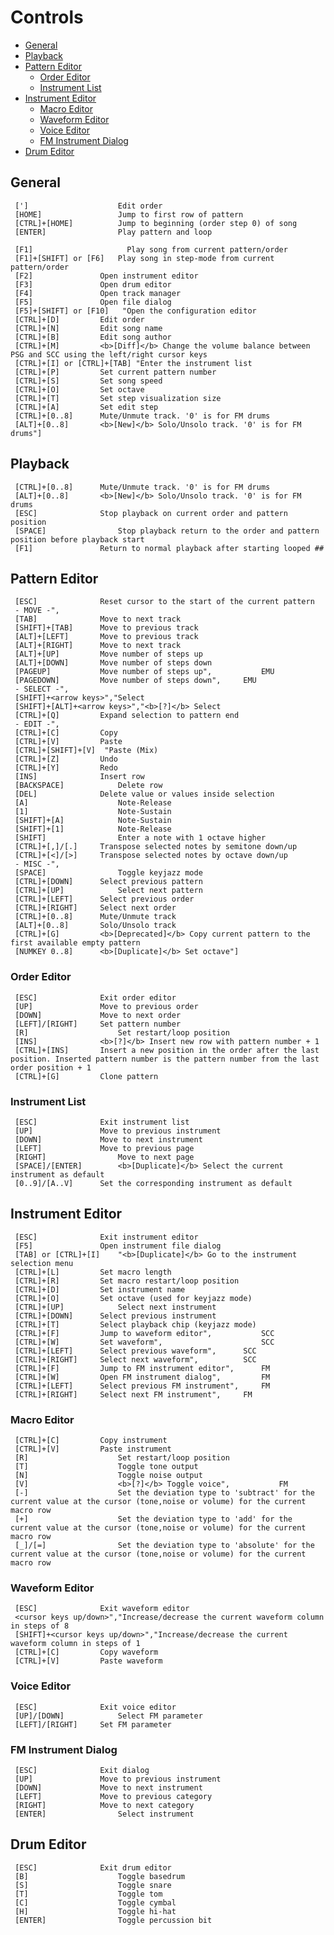 # Controls

<!-- vscode-markdown-toc -->
* [General](#general)
* [Playback](#playback)
* [Pattern Editor](#pattern-editor)
   * [Order Editor](#order-editor)
   * [Instrument List](#instrument-list)
* [Instrument Editor](#instrument-editor)
   * [Macro Editor](#macro-editor)
   * [Waveform Editor](#waveform-editor)
   * [Voice Editor](#voice-editor)
   * [FM Instrument Dialog](#fm-instrument-dialog)
* [Drum Editor](#drum-editor)

<!-- vscode-markdown-toc-config
	numbering=false
	autoSave=true
	/vscode-markdown-toc-config -->
<!-- /vscode-markdown-toc -->



## <a name='general'></a>General

```
 [']                    Edit order
 [HOME]                 Jump to first row of pattern
 [CTRL]+[HOME]          Jump to beginning (order step 0) of song
 [ENTER]                Play pattern and loop
		
 [F1]	                  Play song from current pattern/order
 [F1]+[SHIFT] or [F6]   Play song in step-mode from current pattern/order
 [F2]				Open instrument editor
 [F3]				Open drum editor
 [F4]				Open track manager
 [F5]				Open file dialog
 [F5]+[SHIFT] or [F10]	 "Open the configuration editor
 [CTRL]+[D]			Edit order
 [CTRL]+[N]			Edit song name
 [CTRL]+[B]			Edit song author
 [CTRL]+[M]			<b>[Diff]</b> Change the volume balance between PSG and SCC using the left/right cursor keys
 [CTRL]+[I] or [CTRL]+[TAB]	"Enter the instrument list
 [CTRL]+[P]			Set current pattern number
 [CTRL]+[S]			Set song speed
 [CTRL]+[O]			Set octave
 [CTRL]+[T]			Set step visualization size
 [CTRL]+[A]			Set edit step
 [CTRL]+[0..8]		Mute/Unmute track. '0' is for FM drums
 [ALT]+[0..8]		<b>[New]</b> Solo/Unsolo track. '0' is for FM drums"]

```

## <a name='playback'></a>Playback
```
 [CTRL]+[0..8]		Mute/Unmute track. '0' is for FM drums
 [ALT]+[0..8]		<b>[New]</b> Solo/Unsolo track. '0' is for FM drums
 [ESC]				Stop playback on current order and pattern position
 [SPACE]				Stop playback return to the order and pattern position before playback start
 [F1]				Return to normal playback after starting looped ## 
```

## <a name='pattern-editor'></a>Pattern Editor

```
 [ESC]	 			Reset cursor to the start of the current pattern
 - MOVE -",		
 [TAB]	 			Move to next track
 [SHIFT]+[TAB]	 	Move to previous track
 [ALT]+[LEFT]	 	Move to previous track
 [ALT]+[RIGHT]	 	Move to next track
 [ALT]+[UP]			Move number of steps up
 [ALT]+[DOWN]		Move number of steps down
 [PAGEUP]	 		Move number of steps up", 			EMU
 [PAGEDOWN]	 		Move number of steps down",		EMU
 - SELECT -",		
 [SHIFT]+<arrow keys>","Select
 [SHIFT]+[ALT]+<arrow keys>","<b>[?]</b> Select
 [CTRL]+[Q]			Expand selection to pattern end
 - EDIT -",		
 [CTRL]+[C]			Copy
 [CTRL]+[V]			Paste
 [CTRL]+[SHIFT]+[V]	 "Paste (Mix)
 [CTRL]+[Z]			Undo
 [CTRL]+[Y]			Redo
 [INS]				Insert row
 [BACKSPACE]			Delete row
 [DEL]				Delete value or values inside selection	
 [A]					Note-Release
 [1]					Note-Sustain
 [SHIFT]+[A]			Note-Sustain
 [SHIFT]+[1]			Note-Release
 [SHIFT]				Enter a note with 1 octave higher
 [CTRL]+[,]/[.]		Transpose selected notes by semitone down/up
 [CTRL]+[<]/[>]		Transpose selected notes by octave down/up
 - MISC -",		
 [SPACE]				Toggle keyjazz mode
 [CTRL]+[DOWN]		Select previous pattern
 [CTRL]+[UP]			Select next pattern
 [CTRL]+[LEFT]		Select previous order
 [CTRL]+[RIGHT]		Select next order
 [CTRL]+[0..8]		Mute/Unmute track
 [ALT]+[0..8]		Solo/Unsolo track
 [CTRL]+[G]			<b>[Deprecated]</b> Copy current pattern to the first available empty pattern
 [NUMKEY 0..8]		<b>[Duplicate]</b> Set octave"]

```

### <a name='order-editor'></a>Order Editor
```
 [ESC]				Exit order editor
 [UP]				Move to previous order
 [DOWN]				Move to next order
 [LEFT]/[RIGHT]		Set pattern number
 [R]					Set restart/loop position
 [INS]				<b>[?]</b> Insert new row with pattern number + 1
 [CTRL]+[INS]		Insert a new position in the order after the last position. Inserted pattern number is the pattern number from the last order position + 1
 [CTRL]+[G]			Clone pattern

```

### <a name='instrument-list'></a>Instrument List
```
 [ESC]				Exit instrument list
 [UP]				Move to previous instrument
 [DOWN]				Move to next instrument
 [LEFT]				Move to previous page
 [RIGHT]				Move to next page
 [SPACE]/[ENTER]		<b>[Duplicate]</b> Select the current instrument as default
 [0..9]/[A..V]		Set the corresponding instrument as default

```

## <a name='instrument-editor'></a>Instrument Editor

```
 [ESC]				Exit instrument editor
 [F5]				Open instrument file dialog
 [TAB] or [CTRL]+[I]	"<b>[Duplicate]</b> Go to the instrument selection menu
 [CTRL]+[L]			Set macro length
 [CTRL]+[R]			Set macro restart/loop position
 [CTRL]+[D]			Set instrument name
 [CTRL]+[O]			Set octave (used for keyjazz mode)
 [CTRL]+[UP]			Select next instrument
 [CTRL]+[DOWN]		Select previous instrument
 [CTRL]+[T]			Select playback chip (keyjazz mode)
 [CTRL]+[F]			Jump to waveform editor", 		 	SCC
 [CTRL]+[W]			Set waveform",					 	SCC
 [CTRL]+[LEFT]		Select previous waveform", 	 	SCC
 [CTRL]+[RIGHT]		Select next waveform", 		 	SCC
 [CTRL]+[F]			Jump to FM instrument editor",	 	FM
 [CTRL]+[W]			Open FM instrument dialog", 	 	FM
 [CTRL]+[LEFT]		Select previous FM instrument", 	FM
 [CTRL]+[RIGHT]		Select next FM instrument",	 	FM
```

### <a name='macro-editor'></a>Macro Editor

```
 [CTRL]+[C]			Copy instrument
 [CTRL]+[V]			Paste instrument
 [R]					Set restart/loop position
 [T]					Toggle tone output
 [N]					Toggle noise output
 [V]					<b>[?]</b> Toggle voice", 			FM
 [-]					Set the deviation type to 'subtract' for the current value at the cursor (tone,noise or volume) for the current macro row
 [+]					Set the deviation type to 'add' for the current value at the cursor (tone,noise or volume) for the current macro row
 [_]/[=]				Set the deviation type to 'absolute' for the current value at the cursor (tone,noise or volume) for the current macro row
```

### <a name='waveform-editor'></a>Waveform Editor
```
 [ESC]				Exit waveform editor
 <cursor keys up/down>","Increase/decrease the current waveform column in steps of 8
 [SHIFT]+<cursor keys up/down>","Increase/decrease the current waveform column in steps of 1
 [CTRL]+[C]			Copy waveform
 [CTRL]+[V]			Paste waveform
```

### <a name='voice-editor'></a>Voice Editor
```
 [ESC]				Exit voice editor
 [UP]/[DOWN]			Select FM parameter
 [LEFT]/[RIGHT]		Set FM parameter
```

### <a name='fm-instrument-dialog'></a>FM Instrument Dialog
```
 [ESC]				Exit dialog
 [UP]				Move to previous instrument
 [DOWN]				Move to next instrument
 [LEFT]	 			Move to previous category
 [RIGHT]	 		Move to next category
 [ENTER]				Select instrument
```

## <a name='drum-editor'></a>Drum Editor
```
 [ESC]				Exit drum editor
 [B]					Toggle basedrum
 [S]					Toggle snare
 [T]					Toggle tom
 [C]					Toggle cymbal
 [H]					Toggle hi-hat
 [ENTER]				Toggle percussion bit
```

